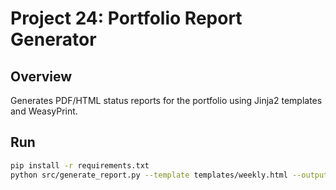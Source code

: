 # Project 24: Portfolio Report Generator

## Overview
Generates PDF/HTML status reports for the portfolio using Jinja2 templates and WeasyPrint.

## Run
```bash
pip install -r requirements.txt
python src/generate_report.py --template templates/weekly.html --output report.html
```
